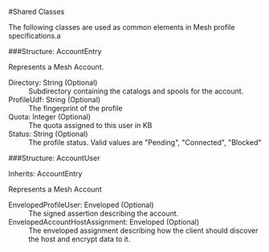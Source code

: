 ﻿

#Shared Classes

The following classes are used as common elements in
Mesh profile specifications.a

###Structure: AccountEntry

Represents a Mesh Account.

<dl>
<dt>Directory: String (Optional)
<dd>Subdirectory containing the catalogs and spools for the account.
<dt>ProfileUdf: String (Optional)
<dd>The fingerprint of the profile
<dt>Quota: Integer (Optional)
<dd>The quota assigned to this user in KB
<dt>Status: String (Optional)
<dd>The profile status. Valid values are "Pending", "Connected", "Blocked"
</dl>
###Structure: AccountUser

<dl>
<dt>Inherits:  AccountEntry
</dl>

Represents a Mesh Account

<dl>
<dt>EnvelopedProfileUser: Enveloped<ProfileAccount> (Optional)
<dd>The signed assertion describing the account.
<dt>EnvelopedAccountHostAssignment: Enveloped<AccountHostAssignment> (Optional)
<dd>The enveloped assignment describing how the client should
discover the host and encrypt data to it.
</dl>
